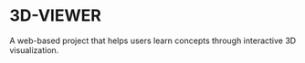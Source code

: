 # 3D-VIEWER
A web-based project that helps users learn concepts through interactive 3D visualization.
